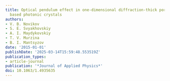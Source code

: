 ```yaml
---
title: Optical pendulum effect in one-dimensional diffraction-thick porous silicon
  based photonic crystals
authors:
- V. B. Novikov
- S. E. Svyakhovskiy
- A. I. Maydykovskiy
- T. V. Murzina
- B. I. Mantsyzov
date: '2015-01-01'
publishDate: '2025-03-14T15:59:48.553519Z'
publication_types:
- article-journal
publication: '*Journal of Applied Physics*'
doi: 10.1063/1.4935635
---
```

